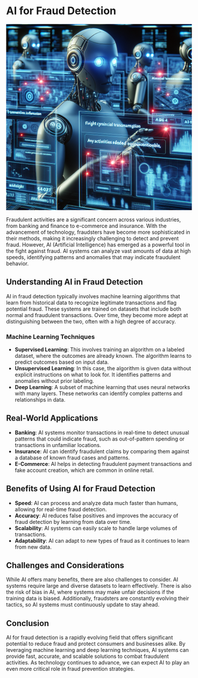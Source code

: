# AI for Fraud Detection

![AI systems monitoring financial transactions](https://raw.githubusercontent.com/Kanakjr/100-days-of-AI-Writing/main/images/AI-for-Fraud-Detection.png)

Fraudulent activities are a significant concern across various industries, from banking and finance to e-commerce and insurance. With the advancement of technology, fraudsters have become more sophisticated in their methods, making it increasingly challenging to detect and prevent fraud. However, AI (Artificial Intelligence) has emerged as a powerful tool in the fight against fraud. AI systems can analyze vast amounts of data at high speeds, identifying patterns and anomalies that may indicate fraudulent behavior.

## Understanding AI in Fraud Detection

AI in fraud detection typically involves machine learning algorithms that learn from historical data to recognize legitimate transactions and flag potential fraud. These systems are trained on datasets that include both normal and fraudulent transactions. Over time, they become more adept at distinguishing between the two, often with a high degree of accuracy.

### Machine Learning Techniques

- **Supervised Learning**: This involves training an algorithm on a labeled dataset, where the outcomes are already known. The algorithm learns to predict outcomes based on input data.
- **Unsupervised Learning**: In this case, the algorithm is given data without explicit instructions on what to look for. It identifies patterns and anomalies without prior labeling.
- **Deep Learning**: A subset of machine learning that uses neural networks with many layers. These networks can identify complex patterns and relationships in data.

## Real-World Applications

- **Banking**: AI systems monitor transactions in real-time to detect unusual patterns that could indicate fraud, such as out-of-pattern spending or transactions in unfamiliar locations.
- **Insurance**: AI can identify fraudulent claims by comparing them against a database of known fraud cases and patterns.
- **E-Commerce**: AI helps in detecting fraudulent payment transactions and fake account creation, which are common in online retail.

## Benefits of Using AI for Fraud Detection

- **Speed**: AI can process and analyze data much faster than humans, allowing for real-time fraud detection.
- **Accuracy**: AI reduces false positives and improves the accuracy of fraud detection by learning from data over time.
- **Scalability**: AI systems can easily scale to handle large volumes of transactions.
- **Adaptability**: AI can adapt to new types of fraud as it continues to learn from new data.

## Challenges and Considerations

While AI offers many benefits, there are also challenges to consider. AI systems require large and diverse datasets to learn effectively. There is also the risk of bias in AI, where systems may make unfair decisions if the training data is biased. Additionally, fraudsters are constantly evolving their tactics, so AI systems must continuously update to stay ahead.

## Conclusion

AI for fraud detection is a rapidly evolving field that offers significant potential to reduce fraud and protect consumers and businesses alike. By leveraging machine learning and deep learning techniques, AI systems can provide fast, accurate, and scalable solutions to combat fraudulent activities. As technology continues to advance, we can expect AI to play an even more critical role in fraud prevention strategies.
